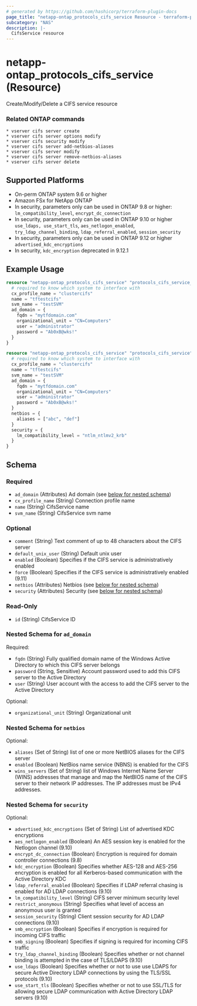 ```yaml
---
# generated by https://github.com/hashicorp/terraform-plugin-docs
page_title: "netapp-ontap_protocols_cifs_service Resource - terraform-provider-netapp-ontap"
subcategory: "NAS"
description: |-
  CifsService resource
---
```


# netapp-ontap_protocols_cifs_service (Resource)

Create/Modify/Delete a CIFS service resource

### Related ONTAP commands
```commandline
* vserver cifs server create
* vserver cifs server options modify
* vserver cifs security modify
* vserver cifs server add-netbios-aliases
* vserver cifs server modify
* vserver cifs server remove-netbios-aliases
* vserver cifs server delete
```

## Supported Platforms
* On-perm ONTAP system 9.6 or higher
* Amazon FSx for NetApp ONTAP
* In security, parameters only can be used in ONTAP 9.8 or higher:
  `lm_compatibility_level`, `encrypt_dc_connection`
* In security, parameters only can be used in ONTAP 9.10 or higher
  `use_ldaps, use_start_tls`, `aes_netlogon_enabled`, `try_ldap_channel_binding`, `ldap_referral_enabled`, `session_security`
* In security, parameters only can be used in ONTAP 9.12 or higher
  `advertised_kdc_encryptions`
* In security, `kdc_encryption` deprecated in 9.12.1

## Example Usage

```terraform
resource "netapp-ontap_protocols_cifs_service" "protocols_cifs_service_basic" {
  # required to know which system to interface with
  cx_profile_name = "clustercifs"
  name = "tftestcifs"
  svm_name = "testSVM"
  ad_domain = {
    fqdn = "mytfdomain.com"
    organizational_unit = "CN=Computers"
    user = "administrator"
    password = "Ab0xB@wks!"
  }
}

resource "netapp-ontap_protocols_cifs_service" "protocols_cifs_service" {
  # required to know which system to interface with
  cx_profile_name = "clustercifs"
  name = "tftestcifs"
  svm_name = "testSVM"
  ad_domain = {
    fqdn = "mytfdomain.com"
    organizational_unit = "CN=Computers"
    user = "administrator"
    password = "Ab0xB@wks!"
  }
  netbios = {
    aliases = ["abc", "def"]
  }
  security = {
    lm_compatibility_level = "ntlm_ntlmv2_krb"
  }
}
```

<!-- schema generated by tfplugindocs -->
## Schema

### Required

- `ad_domain` (Attributes) Ad domain (see [below for nested schema](#nestedatt--ad_domain))
- `cx_profile_name` (String) Connection profile name
- `name` (String) CifsService name
- `svm_name` (String) CifsService svm name

### Optional

- `comment` (String) Text comment of up to 48 characters about the CIFS server
- `default_unix_user` (String) Default unix user
- `enabled` (Boolean) Specifies if the CIFS service is administratively enabled
- `force` (Boolean) Specifies if the CIFS service is administratively enabled (9.11)
- `netbios` (Attributes) Netbios (see [below for nested schema](#nestedatt--netbios))
- `security` (Attributes) Security (see [below for nested schema](#nestedatt--security))

### Read-Only

- `id` (String) CifsService ID

<a id="nestedatt--ad_domain"></a>
### Nested Schema for `ad_domain`

Required:

- `fqdn` (String) Fully qualified domain name of the Windows Active Directory to which this CIFS server belongs
- `password` (String, Sensitive) Account password used to add this CIFS server to the Active Directory
- `user` (String) User account with the access to add the CIFS server to the Active Directory

Optional:

- `organizational_unit` (String) Organizational unit


<a id="nestedatt--netbios"></a>
### Nested Schema for `netbios`

Optional:

- `aliases` (Set of String) list of one or more NetBIOS aliases for the CIFS server
- `enabled` (Boolean) NetBios name service (NBNS) is enabled for the CIFS
- `wins_servers` (Set of String) list of Windows Internet Name Server (WINS) addresses that manage and map the NetBIOS name of the CIFS server to their network IP addresses. The IP addresses must be IPv4 addresses.


<a id="nestedatt--security"></a>
### Nested Schema for `security`

Optional:

- `advertised_kdc_encryptions` (Set of String) List of advertised KDC encryptions
- `aes_netlogon_enabled` (Boolean) An AES session key is enabled for the Netlogon channel (9.10)
- `encrypt_dc_connection` (Boolean) Encryption is required for domain controller connections (9.8)
- `kdc_encryption` (Boolean) Specifies whether AES-128 and AES-256 encryption is enabled for all Kerberos-based communication with the Active Directory KDC
- `ldap_referral_enabled` (Boolean) Specifies if LDAP referral chasing is enabled for AD LDAP connections (9.10)
- `lm_compatibility_level` (String) CIFS server minimum security level
- `restrict_anonymous` (String) Specifies what level of access an anonymous user is granted
- `session_security` (String) Client session security for AD LDAP connections (9.10)
- `smb_encryption` (Boolean) Specifies if encryption is required for incoming CIFS traffic
- `smb_signing` (Boolean) Specifies if signing is required for incoming CIFS traffic
- `try_ldap_channel_binding` (Boolean) Specifies whether or not channel binding is attempted in the case of TLS/LDAPS (9.10)
- `use_ldaps` (Boolean) Specifies whether or not to use use LDAPS for secure Active Directory LDAP connections by using the TLS/SSL protocols (9.10)
- `use_start_tls` (Boolean) Specifies whether or not to use SSL/TLS for allowing secure LDAP communication with Active Directory LDAP servers (9.10)


